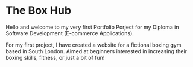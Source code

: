 # The Box Hub

Hello and welcome to my very first Portfolio Porject for my Diploma in Software Development (E-commerce Applications). 

For my first project, I have created a website for a fictional boxing gym based in South London. Aimed at beginners interested in increasing their boxing skills, fitness, or just a bit of fun!
